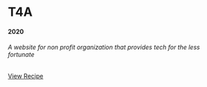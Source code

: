T4A
===
#### 2020
###### A website for non profit organization that provides tech for the less fortunate
<a href="recipe.html" class="btn btn-primary">View Recipe</a>

